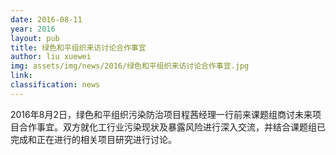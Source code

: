 ```yaml
---
date: 2016-08-11
year: 2016
layout: pub
title: 绿色和平组织来访讨论合作事宜
author: liu xuewei
img: assets/img/news/2016/绿色和平组织来访讨论合作事宜.jpg
link:
classification: news
---
```


2016年8月2日，绿色和平组织污染防治项目程茜经理一行前来课题组商讨未来项目合作事宜。双方就化工行业污染现状及暴露风险进行深入交流，并结合课题组已完成和正在进行的相关项目研究进行讨论。
